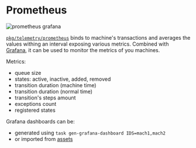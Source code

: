 # Prometheus

![prometheus grafana](../../../assets/prometheus-grafana.png)

[`pkg/telemetry/prometheus`](pkg/telemetry/prometheus) binds to machine's transactions and averages the values withing
an interval exposing various metrics. Combined with [Grafana](https://grafana.com/), it can be used to monitor the
metrics of you machines.

Metrics:

- queue size
- states: active, inactive, added, removed
- transition duration (machine time)
- transition duration (normal time)
- transition's steps amount
- exceptions count
- registered states

Grafana dashboards can be:

- generated using `task gen-grafana-dashboard IDS=mach1,mach2`
- or imported from [assets](assets/grafana-mach-sim,sim-p1.json)
